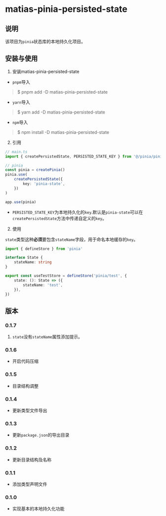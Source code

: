 <!--
 * @Author: matiastang
 * @Date: 2021-12-13 10:12:56
 * @LastEditors: matiastang
 * @LastEditTime: 2022-04-08 18:51:28
 * @FilePath: /matias-pinia-persisted-state/README.md
 * @Description: datumwealth-vue-components
-->
# matias-pinia-persisted-state

## 说明

该项目为`pinia`状态库的本地持久化项目。

## 安装与使用

1. 安装matias-pinia-persisted-state

* `pnpm`导入
> $ pnpm add -D matias-pinia-persisted-state
* `yarn`导入
> $ yarn add -D matias-pinia-persisted-state
* `npm`导入
> $ npm install -D matias-pinia-persisted-state

2. 引用

```ts
// main.ts
import { createPersistedState, PERSISTED_STATE_KEY } from '@/pinia/piniaPersistedState'

// pinia
const pinia = createPinia()
pinia.use(
    createPersistedState({
        key: 'pinia-state',
    })
)

app.use(pinia)

```
* `PERSISTED_STATE_KEY`为本地持久化的`key`.默认是`pinia-state`可以在`createPersistedState`方法中传递自定义的`key`。

2. 使用

`state`类型这种**必须**要包含`stateName`字段，用于命名本地缓存的`key`。

```ts
import { defineStore } from 'pinia'

interface State {
    stateName: string
}

export const useTestStore = defineStore('pinia/test', {
    state: (): State => ({
        stateName: 'test',
    }),
})
```

## 版本

### 0.1.7

1. `state`没有`stateName`属性添加提示。

### 0.1.6

* 开启代码压缩

### 0.1.5

* 目录结构调整

### 0.1.4

* 更新类型文件导出

### 0.1.3

* 更新`package.json`的导出目录

### 0.1.2

* 更新目录结构及名称

### 0.1.1

* 添加类型声明文件

### 0.1.0

* 实现基本的本地持久化功能